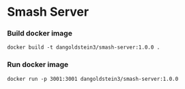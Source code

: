 # Smash Server

### Build docker image

```
docker build -t dangoldstein3/smash-server:1.0.0 .
```


### Run docker image

```
docker run -p 3001:3001 dangoldstein3/smash-server:1.0.0
```
